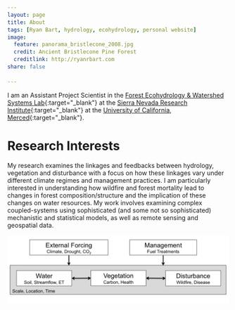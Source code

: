 ```yaml
---
layout: page
title: About
tags: [Ryan Bart, hydrology, ecohydrology, personal website]
image:
  feature: panorama_bristlecone_2008.jpg
  credit: Ancient Bristlecone Pine Forest
  creditlink: http://ryanrbart.com
share: false

---
```


I am an Assistant Project Scientist in the [Forest Ecohydrology & Watershed Systems Lab](http://ecohydrology.ucmerced.edu/){:target="_blank"} at the [Sierra Nevada Research Institute](https://snri.ucmerced.edu/){:target="_blank"} at the [University of California, Merced](https://www.ucmerced.edu/){:target="_blank"}.

# Research Interests

My research examines the linkages and feedbacks between hydrology, vegetation and disturbance with a focus on how these linkages vary under different climate regimes and management practices. I am particularly interested in understanding how wildfire and forest mortality lead to changes in forest composition/structure and the implication of these changes on water resources. My work involves examining complex coupled-systems using sophisticated (and some not so sophisticated) mechanistic and statistical models, as well as remote sensing and geospatial data.

<a href="/images/conceptual_model.png"><img src="/images/conceptual_model.png"></a>

